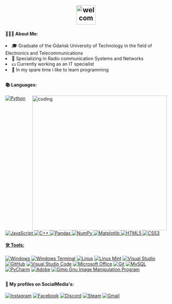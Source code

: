 <h2 align="center"><img alt="welcome" height="60" src="https://i.imgur.com/ZYbdkzK.png"></h2>
<h4> 👨🏻‍💻 About Me: </h4>

<li>🎓 Graduate of the Gdańsk University of Technology in the field of Electronics and Telecommunications</li>
<li>📡 Specializing in Radio communication Systems and Networks</li>
<li>💵 Currently working as an IT specialist</li>
<li>💾 In my spare time i like to learn programming</li>
<h2></h2>
<h4 align="left">📚 Languages:</h4>
<img align="right" alt="coding" width="420" src="https://media.tenor.com/GfSX-u7VGM4AAAAC/coding.gif">
<p align="left"> 
<a href="https://www.python.org/"><img alt="Python" src="https://img.shields.io/badge/python-3670A0?style=for-the-badge&logo=python&logoColor=ffdd54"> 
<a href="https://www.javascript.com/"><img alt="JavaScript" src="https://img.shields.io/badge/javascript-%23323330.svg?style=for-the-badge&logo=javascript&logoColor=%23F7DF1E">
<a href="https://devdocs.io/cpp/"><img alt="C++" src="https://img.shields.io/badge/c++-%2300599C.svg?style=for-the-badge&logo=c%2B%2B&logoColor=white">
<a href="https://pandas.pydata.org/docs/index.html"><img alt="Pandas" src="https://img.shields.io/badge/pandas-%23150458.svg?style=for-the-badge&logo=pandas&logoColor=white"> 
<a href="https://numpy.org/doc/"><img alt="NumPy" src="https://img.shields.io/badge/numpy-%23013243.svg?style=for-the-badge&logo=numpy&logoColor=white"> 
<a href="https://matplotlib.org/stable/index.html"><img alt="Matplotlib" src="https://img.shields.io/badge/Matplotlib-%23ffffff.svg?style=for-the-badge&logo=Matplotlib&logoColor=black"> 
<a href="https://developer.mozilla.org/en-US/docs/Web/HTML"><img alt="HTML5" src="https://img.shields.io/badge/html5-%23E34F26.svg?style=for-the-badge&logo=html5&logoColor=white">
<a href="https://developer.mozilla.org/en-US/docs/Web/CSS"><img alt="CSS3" src="https://img.shields.io/badge/css3-%231572B6.svg?style=for-the-badge&logo=css3&logoColor=white">
</p> 
<h4 align="left">🛠️ Tools:</h4>
<p align="left"> 
<a href="https://www.microsoft.com"><img alt="Windows" src="https://img.shields.io/badge/Windows-0078D6?style=for-the-badge&logo=windows&logoColor=white"></a>
<a href="https://learn.microsoft.com/en-us/windows/terminal/"><img alt="Windows Terminal" src="https://img.shields.io/badge/Windows%20Terminal-%234D4D4D.svg?style=for-the-badge&logo=windows-terminal&logoColor=white"></a> 
<a href="https://docs.kernel.org/"><img alt="Linux" src="https://img.shields.io/badge/Linux-FCC624?style=for-the-badge&logo=linux&logoColor=black"></a>
<a href="https://linuxmint.com/documentation.php"><img alt="Linux Mint" src="https://img.shields.io/badge/Linux%20Mint-87CF3E?style=for-the-badge&logo=Linux%20Mint&logoColor=white"></a>
<a href="https://visualstudio.microsoft.com/pl/"><img alt="Visual Studio" src="https://img.shields.io/badge/Visual%20Studio-5C2D91.svg?style=for-the-badge&logo=visual-studio&logoColor=white"></a>
<a href="https://github.com/"><img alt="GitHub" src="https://img.shields.io/badge/github-%23121011.svg?style=for-the-badge&logo=github&logoColor=white"></a>
<a href="https://code.visualstudio.com/"><img alt="Visual Studio Code" src="https://img.shields.io/badge/Visual%20Studio%20Code-0078d7.svg?style=for-the-badge&logo=visual-studio-code&logoColor=white"></a>
<a href="https://www.microsoft.com/pl-pl/microsoft-365"><img alt="Microsoft Office" src="https://img.shields.io/badge/Microsoft_Office-D83B01?style=for-the-badge&logo=microsoft-office&logoColor=white"></a>
<a href="https://git-scm.com/docs/git"><img alt="Git" src="https://img.shields.io/badge/git-%23F05033.svg?style=for-the-badge&logo=git&logoColor=white"></a>
<a href="https://www.mysql.com/"><img alt="MySQL" src="https://img.shields.io/badge/mysql-%2300f.svg?style=for-the-badge&logo=mysql&logoColor=white"></a>
<a href="https://www.jetbrains.com/pycharm/"><img alt="PyCharm" src="https://img.shields.io/badge/pycharm-143?style=for-the-badge&logo=pycharm&logoColor=black&color=black&labelColor=green"></a>
<a href="https://www.adobe.com/"><img alt="Adobe" src="https://img.shields.io/badge/adobe-%23FF0000.svg?style=for-the-badge&logo=adobe&logoColor=white"></a>
<a href="https://www.gimp.org/"><img alt="Gimp Gnu Image Manipulation Program" src="https://img.shields.io/badge/Gimp-657D8B?style=for-the-badge&logo=gimp&logoColor=FFFFFF"></a>

<h2></h2>
<h4>📸 My profiles on SocialMedia's:</h4>
<a href="https://www.instagram.com/mancys/" target="blank"><img alt="Instagram" src="https://img.shields.io/badge/Instagram-%23E4405F.svg?style=for-the-badge&logo=Instagram&logoColor=white"></a>
<a href="https://www.facebook.com/cinek4/" target="_blank"><img alt="Facebook" src="https://img.shields.io/badge/Facebook-%231877F2.svg?style=for-the-badge&logo=Facebook&logoColor=white"></a>
<a href="https://discord.com/users/457589778171559936" target="_blank"><img alt="Discord" src="https://img.shields.io/badge/Discord-%235865F2.svg?style=for-the-badge&logo=discord&logoColor=white"></a>
<a href="https://steamcommunity.com/id/wariaaat/" target="_blank"><img alt="Steam" src="https://img.shields.io/badge/steam-%23000000.svg?style=for-the-badge&logo=steam&logoColor=white"></a>
<a href="mailto:cinekmail1993@gmail.com" target="_blank"><img alt="Gmail" src="https://img.shields.io/badge/Gmail-D14836?style=for-the-badge&logo=gmail&logoColor=white"></a>




</p>
